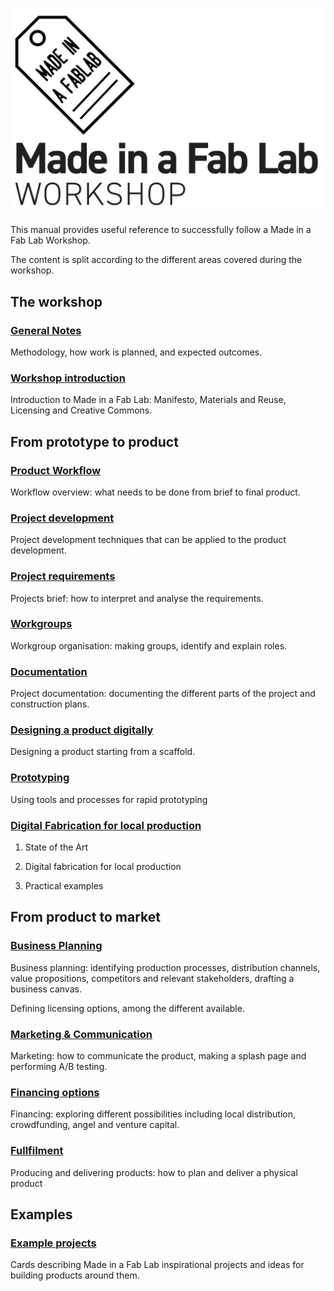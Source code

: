 ![](assets/branding.png)

This manual provides useful reference to successfully follow a Made in a Fab Lab Workshop.

The content is split according to the different areas covered during the workshop.

## The workshop

### [General Notes](01_general_notes.md)

Methodology, how work is planned, and expected outcomes.

### [Workshop introduction](02_workshop_intro.md)

Introduction to Made in a Fab Lab: Manifesto, Materials and Reuse, Licensing and Creative Commons.

## From prototype to product

### [Product Workflow](03_product_workflow.md)

Workflow overview: what needs to be done from brief to final product.

### [Project development](15_project_development.md)

Project development techniques that can be applied to the product development.

### [Project requirements](04_project_requirements.md)

Projects brief: how to interpret and analyse the requirements.

### [Workgroups](05_workgroups.md)

Workgroup organisation: making groups, identify and explain roles.

### [Documentation](06_documentation.md)

Project documentation: documenting the different parts of the project and construction plans.

### [Designing a product digitally](13_design.md)

Designing a product starting from a scaffold. 

### [Prototyping](14_prototyping.md)

Using tools and processes for rapid prototyping

### [Digital Fabrication for local production](11_digifab.md)

1. State of the Art

2. Digital fabrication for local production

3. Practical examples

## From product to market

### [Business Planning](07_business_planning.md)

Business planning: identifying production processes, distribution channels, value propositions, competitors and relevant stakeholders, drafting a business canvas.

Defining licensing options, among the different available.

### [Marketing & Communication](08_marketing.md)

Marketing: how to communicate the product, making a splash page and performing A/B testing.

### [Financing options](09_financing.md)

Financing: exploring different possibilities including local distribution, crowdfunding, angel and venture capital.

### [Fullfilment](10_fulfillment.md)

Producing and delivering products: how to plan and deliver a physical product

## Examples

### [Example projects](12_project_briefs.md)

Cards describing Made in a Fab Lab inspirational projects and ideas for building products around them.



